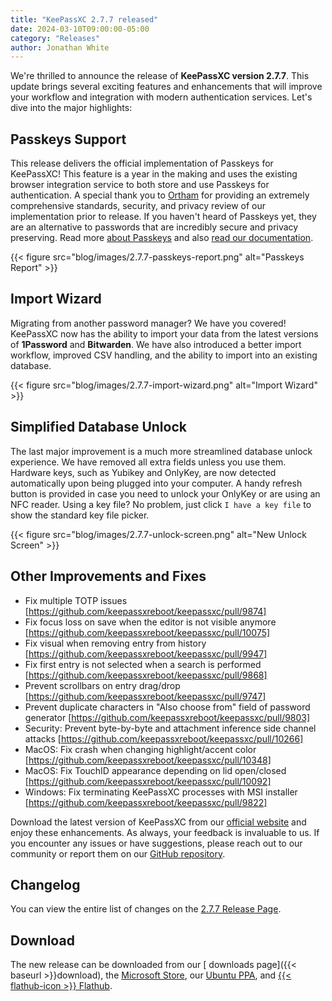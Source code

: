 ```yaml
---
title: "KeePassXC 2.7.7 released"
date: 2024-03-10T09:00:00-05:00
category: "Releases"
author: Jonathan White
---
```


We're thrilled to announce the release of **KeePassXC version 2.7.7**. This update brings several exciting features and enhancements that will improve your workflow and integration with modern authentication services. Let's dive into the major highlights:

## Passkeys Support

This release delivers the official implementation of Passkeys for KeePassXC! This feature is a year in the making and uses the existing browser integration service to both store and use Passkeys for authentication. A special thank you to [Ortham](https://github.com/Ortham) for providing an extremely comprehensive standards, security, and privacy review of our implementation prior to release. If you haven't heard of Passkeys yet, they are an alternative to passwords that are incredibly secure and privacy preserving. Read more [about Passkeys](https://fidoalliance.org/passkeys/) and also [read our documentation](/docs/KeePassXC_UserGuide.html#_passkeys).

{{< figure src="blog/images/2.7.7-passkeys-report.png" alt="Passkeys Report" >}}

<!--more-->

## Import Wizard

Migrating from another password manager? We have you covered! KeePassXC now has the ability to import your data from the latest versions of **1Password** and **Bitwarden**. We have also introduced a better import workflow, improved CSV handling, and the ability to import into an existing database.

{{< figure src="blog/images/2.7.7-import-wizard.png" alt="Import Wizard" >}}

## Simplified Database Unlock

The last major improvement is a much more streamlined database unlock experience. We have removed all extra fields unless you use them. Hardware keys, such as Yubikey and OnlyKey, are now detected automatically upon being plugged into your computer. A handy refresh button is provided in case you need to unlock your OnlyKey or are using an NFC reader. Using a key file? No problem, just click `I have a key file` to show the standard key file picker.

{{< figure src="blog/images/2.7.7-unlock-screen.png" alt="New Unlock Screen" >}}

## Other Improvements and Fixes

- Fix multiple TOTP issues [https://github.com/keepassxreboot/keepassxc/pull/9874]
- Fix focus loss on save when the editor is not visible anymore [https://github.com/keepassxreboot/keepassxc/pull/10075]
- Fix visual when removing entry from history [https://github.com/keepassxreboot/keepassxc/pull/9947]
- Fix first entry is not selected when a search is performed [https://github.com/keepassxreboot/keepassxc/pull/9868]
- Prevent scrollbars on entry drag/drop [https://github.com/keepassxreboot/keepassxc/pull/9747]
- Prevent duplicate characters in "Also choose from" field of password generator  [https://github.com/keepassxreboot/keepassxc/pull/9803]
- Security: Prevent byte-by-byte and attachment inference side channel attacks [https://github.com/keepassxreboot/keepassxc/pull/10266]
- MacOS: Fix crash when changing highlight/accent color [https://github.com/keepassxreboot/keepassxc/pull/10348]
- MacOS: Fix TouchID appearance depending on lid open/closed [https://github.com/keepassxreboot/keepassxc/pull/10092]
- Windows: Fix terminating KeePassXC processes with MSI installer [https://github.com/keepassxreboot/keepassxc/pull/9822]

Download the latest version of KeePassXC from our [official website](https://keepassxc.org/download/) and enjoy these enhancements. As always, your feedback is invaluable to us. If you encounter any issues or have suggestions, please reach out to our community or report them on our [GitHub repository](https://github.com/keepassxreboot/keepassxc).

## Changelog

You can view the entire list of changes on the [<i class="fa-brands fa-github"></i>  2.7.7 Release Page](https://github.com/keepassxreboot/keepassxc/releases/tag/2.7.7).

## Download

The new release can be downloaded from our [<i class="fa-solid fa-download"></i> downloads page]({{< baseurl >}}download),
the [<i class="fa-brands fa-microsoft"></i> Microsoft Store](https://apps.microsoft.com/store/detail/keepassxc/XP8K2L36VP0QMB),
our [<i class="fa-brands fa-ubuntu"></i> Ubuntu PPA](https://launchpad.net/~phoerious/+archive/ubuntu/keepassxc/),
and [{{< flathub-icon >}}  Flathub](https://www.flathub.org/apps/details/org.keepassxc.KeePassXC).
